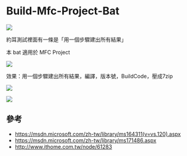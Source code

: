 # Build-Mfc-Project-Bat

![](http://i.imgur.com/KZDJXNz.jpg)

約耳測試裡面有一條是「用一個步驟建出所有結果」

本 bat 適用於 MFC Project

![](http://i.imgur.com/QllyvVX.png)

效果：用一個步驟建出所有結果，編譯，版本號，BuildCode，壓成7zip

![](http://i.imgur.com/hudO0Sb.png)

![](http://i.imgur.com/RZsirS0.png)


## 參考 ##
- https://msdn.microsoft.com/zh-tw/library/ms164311(v=vs.120).aspx
- https://msdn.microsoft.com/zh-tw/library/ms171486.aspx
- http://www.ithome.com.tw/node/61283
